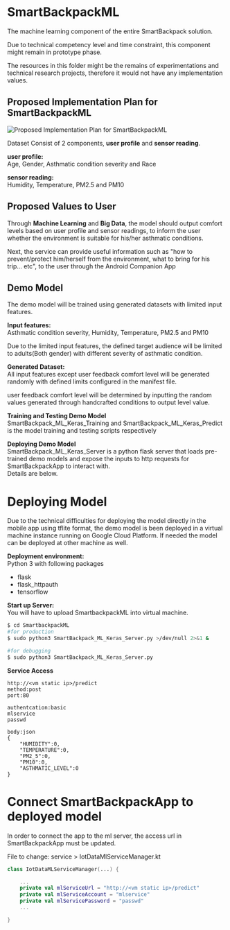 # SmartBackpackML
The machine learning component of the entire SmartBackpack solution. 

Due to technical competency level and time constraint, this component might remain in prototype phase.  

The resources in this folder might be the remains of experimentations and technical research projects, therefore it would not have any implementation values.

## Proposed Implementation Plan for SmartBackpackML
![Proposed Implementation Plan for SmartBackpackML](https://github.com/c0j0s/SmartBackpack/blob/master/Documentations/5_ml_implementation_overview.jpeg)

Dataset Consist of 2 components, __user profile__ and __sensor reading__.

__user profile:__  
Age, Gender, Asthmatic condition severity and Race

__sensor reading:__  
Humidity, Temperature, PM2.5 and PM10

## Proposed Values to User
Through __Machine Learning__ and __Big Data__, the model should output comfort levels based on user profile and sensor readings, to inform the user whether the environment is suitable for his/her asthmatic conditions. 

Next, the service can provide useful information such as "how to prevent/protect him/herself from the environment, what to bring for his trip... etc", to the user through the Android Companion App

## Demo Model
The demo model will be trained using generated datasets with limited input features.  

__Input features:__  
Asthmatic condition severity, Humidity, Temperature, PM2.5 and PM10  

Due to the limited input features, the defined target audience will be limited to adults(Both gender) with different severity of asthmatic condition.

__Generated Dataset:__  
All input features except user feedback comfort level will be generated randomly with defined limits configured in the manifest file.

user feedback comfort level will be determined by inputting the random values generated through handcrafted conditions to output level value.

__Training and Testing Demo Model__  
SmartBackpack_ML_Keras_Training and SmartBackpack_ML_Keras_Predict is the model training and testing scripts respectively  

__Deploying Demo Model__  
SmartBackpack_ML_Keras_Server is a python flask server that loads pre-trained demo models and expose the inputs to http requests for SmartBackpackApp to interact with.  
Details are below.

# Deploying Model
Due to the technical difficulties for deploying the model directly in the mobile app using tflite format, the demo model is been deployed in a virtual machine instance running on Google Cloud Platform. If needed the model can be deployed at other machine as well.

__Deployment environment:__  
Python 3 with following packages
- flask
- flask_httpauth
- tensorflow

__Start up Server:__  
You will have to upload SmartbackpackML into virtual machine.  
```sh
$ cd SmartbackpackML
#for production
$ sudo python3 SmartBackpack_ML_Keras_Server.py >/dev/null 2>&1 &

#for debugging
$ sudo python3 SmartBackpack_ML_Keras_Server.py
```
__Service Access__
```
http://<vm static ip>/predict
method:post
port:80

authentcation:basic
mlservice
passwd

body:json
{
    "HUMIDITY":0,
    "TEMPERATURE":0,
    "PM2_5":0,
    "PM10":0,
    "ASTHMATIC_LEVEL":0
}
```

# Connect SmartBackpackApp to deployed model
In order to connect the app to the ml server, the access url in  SmartBackpackApp must be updated.

File to change: service > IotDataMlServiceManager.kt
```kotlin
class IotDataMLServiceManager(...) {

    ...
    private val mlServiceUrl = "http://<vm static ip>/predict"
    private val mlServiceAccount = "mlservice"
    private val mlServicePassword = "passwd"
    ...

}
```